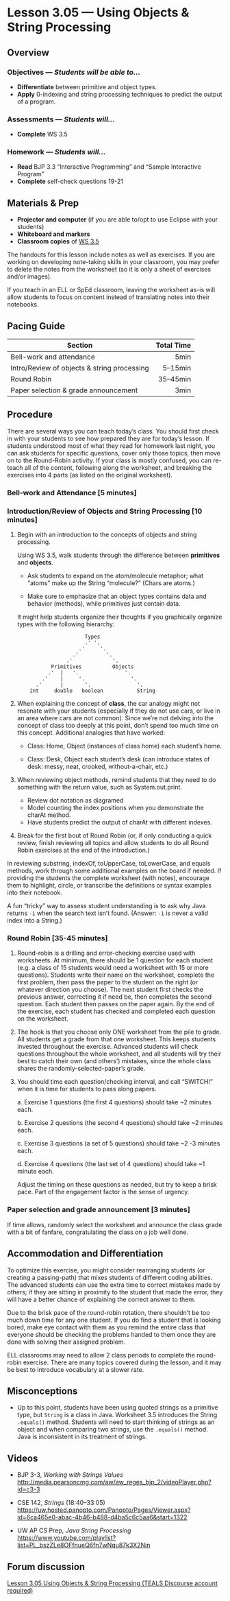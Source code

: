 Lesson 3.05 — Using Objects & String Processing
====================================================================================================

Overview
--------
### Objectives — _Students will be able to…_
- **Differentiate** between primitive and object types.
- **Apply** 0-indexing and string processing techniques to predict the output of a program.

### Assessments — _Students will…_
- **Complete** WS 3.5

### Homework — _Students will…_
- **Read** BJP 3.3 “Interactive Programming” and “Sample Interactive Program”
- **Complete** self-check questions 19-21


Materials & Prep
----------------
- **Projector and computer** (if you are able to/opt to use Eclipse with your students)
- **Whiteboard and** **markers**
- **Classroom copies** of [WS 3.5]

The handouts for this lesson include notes as well as exercises. If you are working on developing
note-taking skills in your classroom, you may prefer to delete the notes from the worksheet (so it
is only a sheet of exercises and/or images).

If you teach in an ELL or SpEd classroom, leaving the worksheet as-is will allow students to focus
on content instead of translating notes into their notebooks.


Pacing Guide
------------
| Section                                     | Total Time |
|---------------------------------------------|-----------:|
| Bell-work and attendance                    |       5min |
| Intro/Review of objects & string processing |    5–15min |
| Round Robin                                 |   35–45min |
| Paper selection & grade announcement        |       3min |


Procedure
---------
There are several ways you can teach today’s class. You should first check in with your students to
see how prepared they are for today’s lesson. If students understood most of what they read for
homework last night, you can ask students for specific questions, cover only those topics, then move
on to the Round-Robin activity. If your class is mostly confused, you can re-teach all of the
content, following along the worksheet, and breaking the exercises into 4 parts (as listed on the
original worksheet).

### Bell-work and Attendance \[5 minutes\]

### Introduction/Review of Objects and String Processing \[10 minutes\]

1. Begin with an introduction to the concepts of objects and string processing.

   Using WS 3.5, walk students through the difference between **primitives** and **objects**.

   - Ask students to expand on the atom/molecule metaphor; what “atoms” make up the String
     “molecule?” (Chars are atoms.)

   - Make sure to emphasize that an object types contains data and behavior (methods), while
     primitives just contain data.

   It might help students organize their thoughts if you graphically organize types with the
   following hierarchy:
   ```
                         Types
                         .' '.
                       .'     '.
                     .'         '.
                   .'             '.
              Primitives          Objects
             .'  |   '.               '.
           .'    |     '.               '.
         .'      |       '.               '.
       int     double   boolean           String
   ```

2. When explaining the concept of **class**, the car analogy might not resonate with your students
   (especially if they do not use cars, or live in an area where cars are not common). Since we’re
   not delving into the concept of class too deeply at this point, don’t spend too much time on this
   concept. Additional analogies that have worked:

   - Class: Home, Object (instances of class home) each student’s home.

   - Class: Desk, Object each student’s desk (can introduce states of desk: messy, neat, crooked,
     without-a-chair, etc.)

3. When reviewing object methods, remind students that they need to do something with the return
   value, such as System.out.print.
   - Review dot notation as diagramed
   - Model counting the index positions when you demonstrate the charAt method.
   - Have students predict the output of charAt with different indexes.

4. Break for the first bout of Round Robin (or, if only conducting a quick review, finish reviewing
   all topics and allow students to do all Round Robin exercises at the end of the introduction.)

In reviewing substring, indexOf, toUpperCase, toLowerCase, and equals methods, work through some
additional examples on the board if needed. If providing the students the complete worksheet (with
notes), encourage them to highlight, circle, or transcribe the definitions or syntax examples into
their notebook.

A fun “tricky” way to assess student understanding is to ask why Java returns `-1` when the search
text isn’t found. (Answer: `-1` is never a valid index into a String.)

### Round Robin \[35-45 minutes\]

1. Round-robin is a drilling and error-checking exercise used with worksheets. At minimum, there
   should be 1 question for each student (e.g. a class of 15 students would need a worksheet with 15
   or more questions). Students write their name on the worksheet, complete the first problem, then
   pass the paper to the student on the right (or whatever direction you choose). The next student
   first checks the previous answer, correcting it if need be, then completes the second question.
   Each student then passes on the paper again. By the end of the exercise, each student has checked
   and completed each question on the worksheet.

2. The hook is that you choose only ONE worksheet from the pile to grade. All students get a grade
   from that one worksheet. This keeps students invested throughout the exercise. Advanced students
   will check questions throughout the whole worksheet, and all students will try their best to
   catch their own (and others’) mistakes, since the whole class shares the
   randomly-selected-paper’s grade.

3. You should time each question/checking interval, and call “SWITCH!” when it is time for students
   to pass along papers.

   a. Exercise 1 questions (the first 4 questions) should take ~2 minutes each.

   b. Exercise 2 questions (the second 4 questions) should take ~2 minutes each.

   c. Exercise 3 questions (a set of 5 questions) should take ~2 -3 minutes each.

   d. Exercise 4 questions (the last set of 4 questions) should take ~1 minute each.

   Adjust the timing on these questions as needed, but try to keep a brisk pace. Part of the
   engagement factor is the sense of urgency.

### Paper selection and grade announcement \[3 minutes\]
If time allows, randomly select the worksheet and announce the class grade with a bit of fanfare,
congratulating the class on a job well done.


Accommodation and Differentiation
---------------------------------
To optimize this exercise, you might consider rearranging students (or creating a passing-path) that
mixes students of different coding abilities. The advanced students can use the extra time to
correct mistakes made by others; if they are sitting in proximity to the student that made the
error, they will have a better chance of explaining the correct answer to them.

Due to the brisk pace of the round-robin rotation, there shouldn’t be too much down time for any one
student. If you do find a student that is looking bored, make eye contact with them as you remind
the entire class that everyone should be checking the problems handed to them once they are done
with solving their assigned problem.

ELL classrooms may need to allow 2 class periods to complete the round-robin exercise. There are
many topics covered during the lesson, and it may be best to introduce vocabulary at a slower rate.


Misconceptions
--------------
- Up to this point, students have been using quoted strings as a primitive type, but `String` is a
  class in Java. Worksheet 3.5 introduces the String `.equals()` method. Students will need to start
  thinking of strings as an object and when comparing two strings, use the `.equals()` method. Java
  is inconsistent in its treatment of strings.


Videos
------
- BJP 3-3, _Working with Strings Values_<br>
  <http://media.pearsoncmg.com/aw/aw_reges_bjp_2/videoPlayer.php?id=c3-3>

- CSE 142, _Strings_ (18:40–33:05)<br>
  <https://uw.hosted.panopto.com/Panopto/Pages/Viewer.aspx?id=6ca465e0-abac-4b46-b488-d4ba5c6c5aa6&start=1322>

- UW AP CS Prep, _Java String Processing_<br>
  <https://www.youtube.com/playlist?list=PL_bszZLe8OFfnueQ6fn7wNqu87k3X2Nin>


Forum discussion
----------------
[Lesson 3.05 Using Objects & String Processing (TEALS Discourse account required)](http://forums.tealsk12.org/c/unit-3/3-05-using-objects-string-processing)


[WS 3.5]:   https://raw.githubusercontent.com/TEALSK12/apcsa-public/master/curriculum/Unit3/WS%203.5.docx
